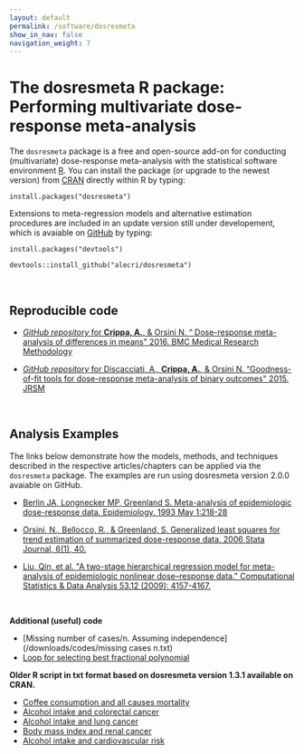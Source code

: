 ```yaml
---
layout: default
permalink: /software/dosresmeta
show_in_nav: false
navigation_weight: 7
---
```


The dosresmeta R package: Performing multivariate dose-response meta-analysis
========

The `dosresmeta` package is a free and open-source add-on for conducting (multivariate) dose-response meta-analysis with the statistical software environment [R](https://www.r-project.org/).
You can install the package (or upgrade to the newest version) from [CRAN](https://cran.r-project.org/web/packages/dosresmeta/index.html) directly within R by typing:

`install.packages("dosresmeta")`

Extensions to meta-regression models and alternative estimation procedures are included in an update version still under developement, which is avaiable on [GitHub](https://github.com/alecri/dosresmeta) by typing:

`install.packages("devtools")`

`devtools::install_github("alecri/dosresmeta")`

&nbsp;

## Reproducible code

* [*GitHub repository* for **Crippa, A.**, & Orsini N.  “ Dose-response meta-analysis of differences in means" 2016. BMC Medical Research Methodology](https://github.com/alecri/differences-in-mean)

* [*GitHub repository* for Discacciati, A., **Crippa, A.**, & Orsini N.  “Goodness-of-fit tools for dose-response meta-analysis of binary outcomes" 2015. JRSM](https://github.com/anddis/goodness-of-fit-meta-analysis)


&nbsp;

## Analysis Examples

The links below demonstrate how the models, methods, and techniques described in the respective articles/chapters can be applied via the `dosresmeta` package. The examples are run using dosresmeta version 2.0.0 avaiable on GitHub.

* [Berlin JA, Longnecker MP, Greenland S. Meta-analysis of epidemiologic dose-response data. Epidemiology. 1993 May 1:218-28](http://rpubs.com/alecri/berlin)

* [Orsini, N., Bellocco, R., & Greenland, S. Generalized least squares for trend estimation of summarized dose-response data. 2006 Stata Journal, 6(1), 40.](http://rpubs.com/alecri/glst)

* [Liu, Qin, et al. "A two-stage hierarchical regression model for meta-analysis of epidemiologic nonlinear dose–response data." Computational Statistics & Data Analysis 53.12 (2009): 4157-4167.](http://rpubs.com/alecri/qinliu)

&nbsp;


**Additional (useful) code**

* [Missing number of cases/n. Assuming independence](/downloads/codes/missing cases n.txt)
* [Loop for selecting best fractional polynomial](/downloads/codes/fp_splines_example.txt)


**Older R script in txt format based on dosresmeta version 1.3.1 available on CRAN.**

* [Coffee consumption and all causes mortality](/downloads/codes/coffee_mort.txt)
* [Alcohol intake and colorectal cancer](/downloads/codes/alcohol_crc.txt)
* [Alcohol intake and lung cancer](/downloads/codes/alcohol_lc.txt)
* [Body mass index and renal cancer](/downloads/codes/ts_glst_bmi_ex.txt)
* [Alcohol intake and cardiovascular risk](/downloads/codes/ts_glst_alcohol_ex.txt)
